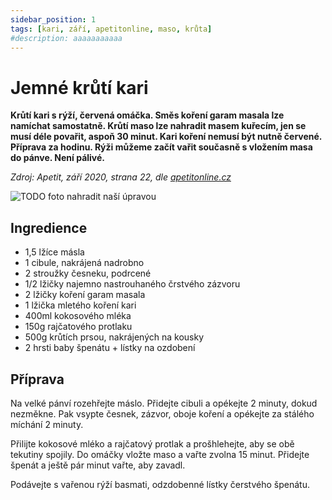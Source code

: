 ```yaml
---
sidebar_position: 1
tags: [kari, září, apetitonline, maso, krůta]
#description: aaaaaaaaaaa
---
```


# Jemné krůtí kari

**Krůtí kari s rýží, červená omáčka. Směs koření garam masala lze namíchat samostatně. Krůtí maso lze nahradit masem kuřecím, jen se musí déle povařit, aspoň 30 minut. Kari koření nemusí být nutně červené. Příprava za hodinu. Rýži můžeme začít vařit současně s vložením masa do pánve. Není pálivé.**

_Zdroj: Apetit, září 2020, strana 22, dle [apetitonline.cz](https://www.apetitonline.cz/sites/default/files/styles/middle_cropped/public/recepty/Jemne_kruti_kari.jpg?h=43fe8092)_

![TODO foto nahradit naší úpravou](https://www.apetitonline.cz/sites/default/files/styles/middle_cropped/public/recepty/Jemne_kruti_kari.jpg?h=43fe8092)

## Ingredience

* 1,5 lžíce másla
* 1 cibule, nakrájená nadrobno
* 2 stroužky česneku, podrcené
* 1/2 lžičky najemno nastrouhaného črstvého zázvoru
* 2 lžičky koření garam masala
* 1 lžička mletého koření kari
* 400ml kokosového mléka
* 150g rajčatového protlaku
* 500g krůtích prsou, nakrájených na kousky
* 2 hrsti baby špenátu + lístky na ozdobení

## Příprava

Na velké pánví rozehřejte máslo. Přidejte cibuli a opékejte 2 minuty, dokud nezměkne.
Pak vsypte česnek, zázvor, oboje koření a opékejte za stálého míchání 2 minuty.

Přilijte kokosové mléko a rajčatový protlak a prošhlehejte, aby se obě tekutiny spojily. Do omáčky vložte maso a vařte zvolna 15 minut. Přidejte špenát a ještě pár minut vařte, aby zavadl.

Podávejte s vařenou rýží basmati, odzdobenné lístky čerstvého špenátu.
